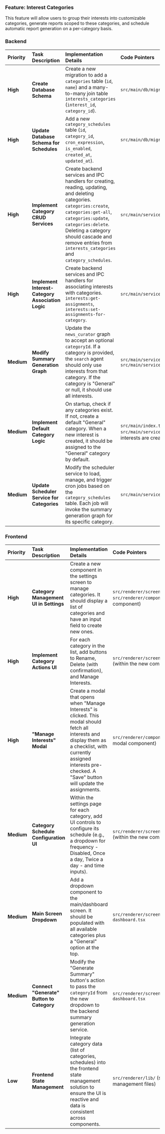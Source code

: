 ### Feature: Interest Categories

This feature will allow users to group their interests into customizable categories, generate reports scoped to these categories, and schedule automatic report generation on a per-category basis.

### Backend

| Priority | Task Description | Implementation Details | Code Pointers | Dependencies | Completion |
| :--- | :--- | :--- | :--- | :--- | :--- |
| **High** | **Create Database Schema** | Create a new migration to add a `categories` table (`id`, `name`) and a many-to-many join table `interests_categories` (`interest_id`, `category_id`). | `src/main/db/migrations/` | - | ☐ |
| **High** | **Update Database Schema for Schedules** | Add a new `category_schedules` table (`id`, `category_id`, `cron_expression`, `is_enabled`, `created_at`, `updated_at`). | `src/main/db/migrations/` | New `categories` table | ☐ |
| **High** | **Implement Category CRUD Services** | Create backend services and IPC handlers for creating, reading, updating, and deleting categories. `categories:create`, `categories:get-all`, `categories:update`, `categories:delete`. Deleting a category should cascade and remove entries from `interests_categories` and `category_schedules`. | `src/main/services/`, `src/main/index.ts` (for IPC) | DB Schema | ☐ |
| **High** | **Implement Interest-Category Association Logic** | Create backend services and IPC handlers for associating interests with categories. `interests:get-assignments`, `interests:set-assignments-for-category`. | `src/main/services/` | DB Schema, Category CRUD | ☐ |
| **Medium** | **Modify Summary Generation Graph** | Update the `news_curator` graph to accept an optional `categoryId`. If a category is provided, the `search` agent should only use interests from that category. If the category is "General" or null, it should use all interests. | `src/main/services/news_curator/graph.ts`, `src/main/services/news_curator/agents/search.ts` | Category Services | ☐ |
| **Medium** | **Implement Default Category Logic** | On startup, check if any categories exist. If not, create a default "General" category. When a new interest is created, it should be assigned to the "General" category by default. | `src/main/index.ts` (startup logic), `src/main/services/user-settings.ts` (or where interests are created) | Category Services | ☐ |
| **Medium** | **Update Scheduler Service for Categories** | Modify the scheduler service to load, manage, and trigger cron jobs based on the `category_schedules` table. Each job will invoke the summary generation graph for its specific category. | `src/main/services/scheduler.ts` | Summary Generation Graph, DB Schema | ☐ |

### Frontend

| Priority | Task Description | Implementation Details | Code Pointers | Dependencies | Completion |
| :--- | :--- | :--- | :--- | :--- | :--- |
| **High** | **Category Management UI in Settings** | Create a new component in the settings screen to manage categories. It should display a list of categories and have an input field to create new ones. | `src/renderer/screens/settings.tsx`, `src/renderer/components/` (new component) | - | ☐ |
| **High** | **Implement Category Actions UI** | For each category in the list, add buttons to Rename, Delete (with confirmation), and Manage Interests. | `src/renderer/screens/settings.tsx` (within the new component) | Category Management UI | ☐ |
| **High** | **"Manage Interests" Modal** | Create a modal that opens when "Manage Interests" is clicked. This modal should fetch all interests and display them as a checklist, with currently assigned interests pre-checked. A "Save" button will update the assignments. | `src/renderer/components/ui/` (new modal component) | Category Actions UI, Backend association logic | ☐ |
| **Medium** | **Category Schedule Configuration UI** | Within the settings page for each category, add UI controls to configure its schedule (e.g., a dropdown for frequency - Disabled, Once a day, Twice a day - and time inputs). | `src/renderer/screens/settings.tsx` (within the new component) | Category Management UI, Backend scheduler logic | ☐ |
| **Medium** | **Main Screen Dropdown** | Add a dropdown component to the main/dashboard screen. It should be populated with all available categories plus a "General" option at the top. | `src/renderer/screens/main.tsx` or `dashboard.tsx` | Backend category services | ☐ |
| **Medium** | **Connect "Generate" Button to Category** | Modify the "Generate Summary" button's action to pass the `categoryId` from the new dropdown to the backend summary generation service. | `src/renderer/screens/main.tsx` or `dashboard.tsx` | Main Screen Dropdown | ☐ |
| **Low** | **Frontend State Management** | Integrate category data (list of categories, schedules) into the frontend state management solution to ensure the UI is reactive and data is consistent across components. | `src/renderer/lib/` (state management files) | - | ☐ | 
